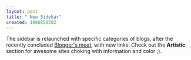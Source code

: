 ```yaml
--- 
layout: post
title: " New Sidebar"
created: 1086850502
---
```

The sidebar is relaunched with specific categories of blogs, after the recently concluded <a href="http://www.nimbupani.com/2004/06/08/report_on_bloggers_meet.php">Blogger's meet</a>, with new links. Check out the <b>Artistic</b> section for awesome sites choking with information and color ;).
